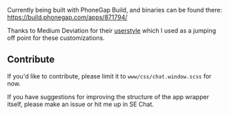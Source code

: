 Currently being built with PhoneGap Build, and binaries can be found there: https://build.phonegap.com/apps/871794/

Thanks to Medium Deviation for their [userstyle](http://userstyles.org/styles/97811/stack-exchange-chat-mobile) which I used as a jumping off point for these customizations.

## Contribute
If you'd like to contribute, please limit it to `www/css/chat.window.scss` for now.

If you have suggestions for improving the structure of the app wrapper itself, please make an issue or hit me up in SE Chat.